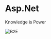 # Asp.Net
Knowledge is Power

![B2E](https://user-images.githubusercontent.com/45432279/54084285-01089200-4359-11e9-9fbe-5d557e2cb3a8.PNG)
